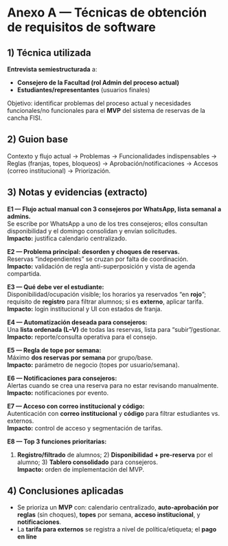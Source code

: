 # Anexo A — Técnicas de obtención de requisitos de software

## 1) Técnica utilizada
**Entrevista semiestructurada** a:
- **Consejero de la Facultad (rol Admin del proceso actual)**
- **Estudiantes/representantes** (usuarios finales)

Objetivo: identificar problemas del proceso actual y necesidades funcionales/no funcionales para el **MVP** del sistema de reservas de la cancha FISI.

## 2) Guion base
Contexto y flujo actual → Problemas → Funcionalidades indispensables → Reglas (franjas, topes, bloqueos) → Aprobación/notificaciones → Accesos (correo institucional) → Priorización.

## 3) Notas y evidencias (extracto)
**E1 — Flujo actual manual con 3 consejeros por WhatsApp, lista semanal a admins.**  
Se escribe por WhatsApp a uno de los tres consejeros; ellos consultan disponibilidad y el domingo consolidan y envían solicitudes.  
**Impacto:** justifica calendario centralizado.  

**E2 — Problema principal: desorden y choques de reservas.**  
Reservas “independientes” se cruzan por falta de coordinación.  
**Impacto:** validación de regla anti-superposición y vista de agenda compartida.

**E3 — Qué debe ver el estudiante:**  
Disponibilidad/ocupación visible; los horarios ya reservados “en **rojo**”; requisito de **registro** para filtrar alumnos; si es **externo**, aplicar tarifa.  
**Impacto:** login institucional y UI con estados de franja.

**E4 — Automatización deseada para consejeros:**  
Una **lista ordenada (L–V)** de todas las reservas, lista para “subir”/gestionar.  
**Impacto:** reporte/consulta operativa para el consejo.

**E5 — Regla de tope por semana:**  
Máximo **dos reservas por semana** por grupo/base.  
**Impacto:** parámetro de negocio (topes por usuario/semana).

**E6 — Notificaciones para consejeros:**  
Alertas cuando se crea una reserva para no estar revisando manualmente.  
**Impacto:** notificaciones por evento.

**E7 — Acceso con correo institucional y código:**  
Autenticación con **correo institucional** y **código** para filtrar estudiantes vs. externos.  
**Impacto:** control de acceso y segmentación de tarifas.

**E8 — Top 3 funciones prioritarias:**  
1) **Registro/filtrado** de alumnos; 2) **Disponibilidad + pre-reserva** por el alumno; 3) **Tablero consolidado** para consejeros.  
**Impacto:** orden de implementación del MVP.

## 4) Conclusiones aplicadas
- Se prioriza un **MVP** con: calendario centralizado, **auto-aprobación por reglas** (sin choques), **topes** por semana, **acceso institucional**, y **notificaciones**.
- La **tarifa para externos** se registra a nivel de política/etiqueta; el **pago en líne**
